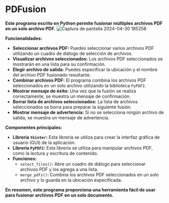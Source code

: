 # PDFusion

**Este programa escrito en Python permite fusionar múltiples archivos PDF en un solo archivo PDF.**
![Captura de pantalla 2024-04-30 185258](https://github.com/f3nixhack/PDFusion/assets/50671074/feacd15c-67ee-4ede-bf4e-ebaf3de17288)

**Funcionalidades:**

* **Seleccionar archivos PDF:** Puedes seleccionar varios archivos PDF utilizando un cuadro de diálogo de selección de archivos.
* **Visualizar archivos seleccionados:** Los archivos PDF seleccionados se mostrarán en una lista para su confirmación.
* **Elegir archivo de salida:** Puedes especificar la ubicación y el nombre del archivo PDF fusionado resultante.
* **Combinar archivos PDF:** El programa combina los archivos PDF seleccionados en un solo archivo utilizando la biblioteca `PyPDF2`.
* **Mostrar mensaje de éxito:** Una vez que la fusión se realiza correctamente, se muestra un mensaje de confirmación.
* **Borrar lista de archivos seleccionados:** La lista de archivos seleccionados se borra para preparar la siguiente fusión.
* **Mostrar mensaje de advertencia:** Si no se selecciona ningún archivo de salida, se muestra un mensaje de advertencia.

**Componentes principales:**

* **Librería `tkinter`:** Esta librería se utiliza para crear la interfaz gráfica de usuario (GUI) de la aplicación.
* **Librería `PyPDF2`:** Esta librería se utiliza para manipular archivos PDF, como la lectura y escritura de contenido.
* **Funciones:**
    * `select_files()`: Abre un cuadro de diálogo para seleccionar archivos PDF y los agrega a una lista.
    * `merge_pdfs()`: Combina los archivos PDF seleccionados en un solo archivo y lo guarda en la ubicación especificada.

**En resumen, este programa proporciona una herramienta fácil de usar para fusionar archivos PDF en un solo documento.**
